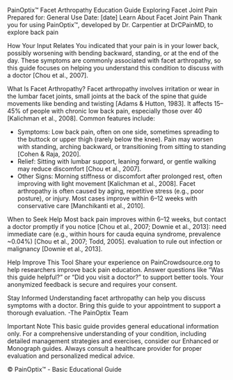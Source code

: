 PainOptix™ Facet Arthropathy Education Guide
Exploring Facet Joint Pain
Prepared for: General Use
Date: [date]
Learn About Facet Joint Pain
Thank you for using PainOptix™, developed by Dr. Carpentier at DrCPainMD, to explore back pain

How Your Input Relates
You indicated that your pain is in your lower back, possibly worsening with bending backward, standing,
or at the end of the day. These symptoms are commonly associated with facet arthropathy, so this guide
focuses on helping you understand this condition to discuss with a doctor [Chou et al., 2007].

What Is Facet Arthropathy?
Facet arthropathy involves irritation or wear in the lumbar facet joints, small joints at the back of the
spine that guide movements like bending and twisting [Adams & Hutton, 1983]. It affects 15–45% of
people with chronic low back pain, especially those over 40 [Kalichman et al., 2008]. Common features
include:
- Symptoms: Low back pain, often on one side, sometimes spreading to the buttock or upper thigh
(rarely below the knee). Pain may worsen with standing, arching backward, or transitioning from
sitting to standing [Cohen & Raja, 2020].
- Relief: Sitting with lumbar support, leaning forward, or gentle walking may reduce discomfort [Chou
et al., 2007].
- Other Signs: Morning stiffness or discomfort after prolonged rest, often improving with light
movement [Kalichman et al., 2008].
Facet arthropathy is often caused by aging, repetitive stress (e.g., poor posture), or injury. Most cases
improve within 6–12 weeks with conservative care [Manchikanti et al., 2010].

When to Seek Help
Most back pain improves within 6–12 weeks, but contact a doctor promptly if you notice [Chou et al.,
2007; Downie et al., 2013]:
need immediate care (e.g., within hours for cauda equina syndrome, prevalence ~0.04%) [Chou et
al., 2007; Todd, 2005].
evaluation to rule out infection or malignancy [Downie et al., 2013].

Help Improve This Tool
Share your experience on PainCrowdsource.org to help researchers improve back pain education.
Answer questions like “Was this guide helpful?” or “Did you visit a doctor?” to support better tools. Your
anonymized feedback is secure and requires your consent.

Stay Informed
Understanding facet arthropathy can help you discuss symptoms with a doctor. Bring this guide to your
appointment to support a thorough evaluation.
-The PainOptix Team

Important Note
This basic guide provides general educational information only. For a comprehensive understanding of your condition, including detailed management strategies and exercises, consider our Enhanced or Monograph guides. Always consult a healthcare provider for proper evaluation and personalized medical advice.

© PainOptix™ - Basic Educational Guide
